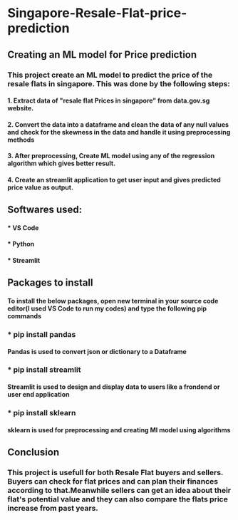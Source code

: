 # Singapore-Resale-Flat-price-prediction
## Creating an ML model for Price prediction
### This project create an ML model to predict the price of the resale flats in singapore. This was done by the following steps:
#### 1. Extract data of "resale flat Prices in singapore" from data.gov.sg website.
#### 2. Convert the data into a dataframe and clean the data of any null values and check for the skewness in the data and handle it using preprocessing methods
#### 3. After preprocessing, Create ML model using any of the regression algorithm which gives better result.
#### 4. Create an streamlit application to get user input and gives predicted price value as output.

## Softwares used:
#### * VS Code
#### * Python
#### * Streamlit

## Packages to install
#### To install the below packages, open new terminal in your source code editor(I used VS Code to run my codes) and type the following pip commands

 
### * pip install pandas
#### Pandas is used to convert json or dictionary to a Dataframe
### * pip install streamlit
#### Streamlit is used to design and display data to users like a frondend or user end application
### * pip install sklearn
#### sklearn is used for preprocessing and creating Ml model using algorithms

## Conclusion
### This project is usefull for both Resale Flat buyers and sellers. Buyers can check for flat prices and can plan their finances according to that.Meanwhile sellers can get an idea about their flat's potential value and they can also compare the flats price increase from past years.


